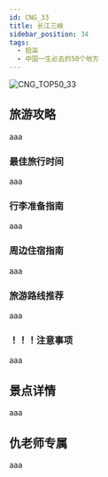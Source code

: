 ```yaml
---
id: CNG_33
title: 长江三峡
sidebar_position: 34
tags:
  - 拾柒
  - 中国一生必去的50个地方
---
```

![CNG_TOP50_33](/img/love/CNG_TOP50/33.png)

## 旅游攻略

aaa

### 最佳旅行时间

aaa

### 行李准备指南

aaa

### 周边住宿指南

aaa

### 旅游路线推荐

aaa

### ！！！注意事项

aaa

## 景点详情

aaa

## 仇老师专属

aaa
